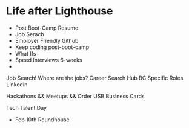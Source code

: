 # Life after Lighthouse

- Post Boot-Camp Resume
- Job Serach
- Employer Friendly Github
- Keep coding post-boot-camp
- What Ifs
- Speed Interviews 6-weeks
-

Job Search!
Where are the jobs?
Career Search Hub
BC Specific Roles
LinkedIn

Hackathons && Meetups && Order USB Business Cards

Tech Talent Day

- Feb 10th Roundhouse
